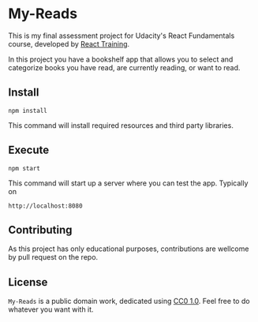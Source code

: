 # My-Reads

This is my final assessment project for Udacity's React Fundamentals course, developed by [React Training](https://reacttraining.com). 

In this project you have a bookshelf app that allows you to select and categorize books you have read, are currently reading, or want to read.

## Install

```node
npm install
```
This command will install required resources and third party libraries.

## Execute
```node
npm start
```

This command will start up a server where you can test the app. 
Typically on 
```
http://localhost:8080
```

## Contributing

As this project has only educational purposes, contributions are wellcome by pull request on the repo.

## License

`My-Reads` is a public domain work, dedicated using
[CC0 1.0](https://creativecommons.org/publicdomain/zero/1.0/). Feel free to do
whatever you want with it.
